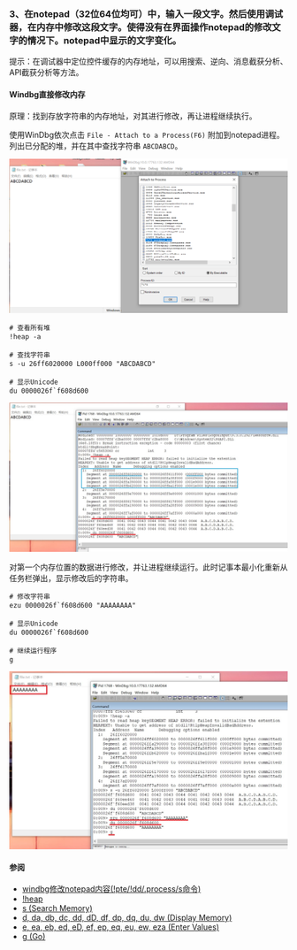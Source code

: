 ### 3、在notepad（32位64位均可）中，输入一段文字。然后使用调试器，在内存中修改这段文字。使得没有在界面操作notepad的修改文字的情况下。notepad中显示的文字变化。

提示：在调试器中定位控件缓存的内存地址，可以用搜索、逆向、消息截获分析、API截获分析等方法。

#### Windbg直接修改内存

原理：找到存放字符串的内存地址，对其进行修改，再让进程继续执行。

使用WinDbg依次点击 `File - Attach to a Process(F6)` 附加到notepad进程。列出已分配的堆，并在其中查找字符串 `ABCDABCD`。

![](attach.png)

```
# 查看所有堆
!heap -a

# 查找字符串
s -u 26ff6020000 L000ff000 "ABCDABCD"

# 显示Unicode
du 0000026f`f608d600
```

![](attach.jpg)

对第一个内存位置的数据进行修改，并让进程继续运行。此时记事本最小化重新从任务栏弹出，显示修改后的字符串。

```
# 修改字符串
ezu 0000026f`f608d600 "AAAAAAAA"

# 显示Unicode
du 0000026f`f608d600

# 继续运行程序
g
```

![](ezu.jpg)

#### 参阅
- [windbg修改notepad内容(!pte/!dd/.process/s命令)](https://blog.csdn.net/lixiangminghate/article/details/53086667)
- [!heap](https://docs.microsoft.com/en-us/windows-hardware/drivers/debugger/-heap)
- [s (Search Memory)](https://docs.microsoft.com/en-us/windows-hardware/drivers/debugger/s--search-memory-)
- [d, da, db, dc, dd, dD, df, dp, dq, du, dw (Display Memory)](https://docs.microsoft.com/en-us/windows-hardware/drivers/debugger/d--da--db--dc--dd--dd--df--dp--dq--du--dw--dw--dyb--dyd--display-memor)
- [e, ea, eb, ed, eD, ef, ep, eq, eu, ew, eza (Enter Values)](https://docs.microsoft.com/en-us/windows-hardware/drivers/debugger/e--ea--eb--ed--ed--ef--ep--eq--eu--ew--eza--ezu--enter-values-)
- [g (Go)](https://docs.microsoft.com/en-us/windows-hardware/drivers/debugger/g--go-)